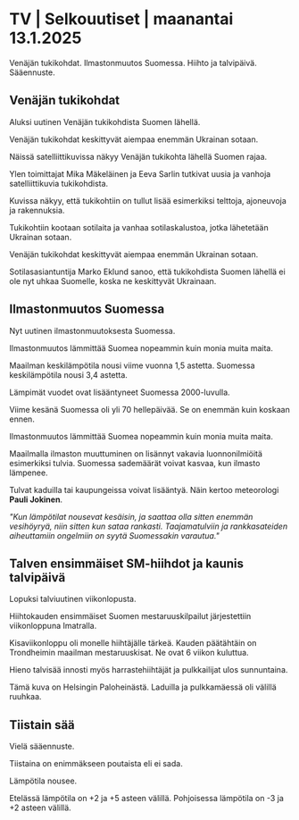 # TV \| Selkouutiset \| maanantai 13.1.2025

Venäjän tukikohdat. Ilmastonmuutos Suomessa. Hiihto ja talvipäivä. Sääennuste.

## Venäjän tukikohdat

Aluksi uutinen Venäjän tukikohdista Suomen lähellä.

Venäjän tukikohdat keskittyvät aiempaa enemmän Ukrainan sotaan.

Näissä satelliittikuvissa näkyy Venäjän tukikohta lähellä Suomen rajaa.

Ylen toimittajat Mika Mäkeläinen ja Eeva Sarlin tutkivat uusia ja vanhoja satelliittikuvia tukikohdista.

Kuvissa näkyy, että tukikohtiin on tullut lisää esimerkiksi telttoja, ajoneuvoja ja rakennuksia.

Tukikohtiin kootaan sotilaita ja vanhaa sotilaskalustoa, jotka lähetetään Ukrainan sotaan.

Venäjän tukikohdat keskittyvät aiempaa enemmän Ukrainan sotaan.

Sotilasasiantuntija Marko Eklund sanoo, että tukikohdista Suomen lähellä ei ole nyt uhkaa Suomelle, koska ne keskittyvät Ukrainaan.

## Ilmastonmuutos Suomessa

Nyt uutinen ilmastonmuutoksesta Suomessa.

Ilmastonmuutos lämmittää Suomea nopeammin kuin monia muita maita.

Maailman keskilämpötila nousi viime vuonna 1,5 astetta. Suomessa keskilämpötila nousi 3,4 astetta.

Lämpimät vuodet ovat lisääntyneet Suomessa 2000-luvulla.

Viime kesänä Suomessa oli yli 70 hellepäivää. Se on enemmän kuin koskaan ennen.

Ilmastonmuutos lämmittää Suomea nopeammin kuin monia muita maita.

Maailmalla ilmaston muuttuminen on lisännyt vakavia luonnonilmiöitä esimerkiksi tulvia. Suomessa sademäärät voivat kasvaa, kun ilmasto lämpenee.

Tulvat kaduilla tai kaupungeissa voivat lisääntyä. Näin kertoo meteorologi **Pauli Jokinen**.

*"Kun lämpötilat nousevat kesäisin, ja saattaa olla sitten enemmän vesihöyryä, niin sitten kun sataa rankasti. Taajamatulviin ja rankkasateiden aiheuttamiin ongelmiin on syytä Suomessakin varautua."*

## Talven ensimmäiset SM-hiihdot ja kaunis talvipäivä

Lopuksi talviuutinen viikonlopusta.

Hiihtokauden ensimmäiset Suomen mestaruuskilpailut järjestettiin viikonloppuna Imatralla.

Kisaviikonloppu oli monelle hiihtäjälle tärkeä. Kauden päätähtäin on Trondheimin maailman mestaruuskisat. Ne ovat 6 viikon kuluttua.

Hieno talvisää innosti myös harrastehiihtäjät ja pulkkailijat ulos sunnuntaina.

Tämä kuva on Helsingin Paloheinästä. Laduilla ja pulkkamäessä oli välillä ruuhkaa.

## Tiistain sää

Vielä sääennuste.

Tiistaina on enimmäkseen poutaista eli ei sada.

Lämpötila nousee.

Etelässä lämpötila on +2 ja +5 asteen välillä. Pohjoisessa lämpötila on -3 ja +2 asteen välillä.

